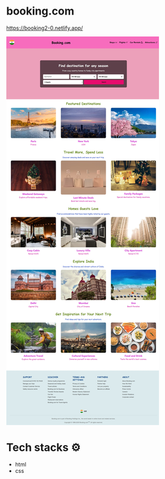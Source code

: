 # booking.com
https://booking2-0.netlify.app/

![Screenshot](./screenshot.jpeg)

# Tech stacks ⚙️
- html
- css


